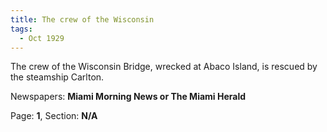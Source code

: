```yaml
---  
title: The crew of the Wisconsin  
tags:  
  - Oct 1929  
---  
```

  
The crew of the Wisconsin Bridge, wrecked at Abaco Island, is rescued by the steamship Carlton.  
  
Newspapers: **Miami Morning News or The Miami Herald**  
  
Page: **1**, Section: **N/A** 
